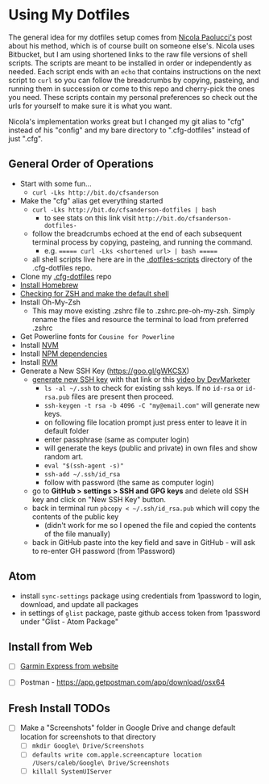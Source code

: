 # Using My Dotfiles

The general idea for my dotfiles setup comes from [Nicola Paolucci's](https://developer.atlassian.com/blog/2016/02/best-way-to-store-dotfiles-git-bare-repo/) post about his method, which is of course built on someone else's. Nicola uses Bitbucket, but I am using shortened links to the raw file versions of shell scripts. The scripts are meant to be installed in order or independently as needed. Each script ends with an `echo` that contains instructions on the next script to `curl` so you can follow the breadcrumbs by copying, pasteing, and running them in succession or come to this repo and cherry-pick the ones you need. These scripts contain my personal preferences so check out the urls for yourself to make sure it is what you want.

Nicola's implementation works great but I changed my git alias to "cfg" instead of his "config" and my bare directory to ".cfg-dotfiles" instead of just ".cfg".

## General Order of Operations  

- Start with some fun...
  - `curl -Lks http://bit.do/cfsanderson`
- Make the "cfg" alias get everything started
  - `curl -Lks http://bit.do/cfsanderson-dotfiles | bash`
    - to see stats on this link visit `http://bit.do/cfsanderson-dotfiles-`
  - follow the breadcrumbs echoed at the end of each subsequent terminal process by copying, pasteing, and running the command.
    - e.g. `===== curl -Lks <shortened url> | bash =====`
  - all shell scripts live here are in the [.dotfiles-scripts](https://github.com/cfsanderson/cfg-dotfiles/tree/master/.dotfiles-scripts) directory of the .cfg-dotfiles repo.
- Clone my [.cfg-dotfiles](https://github.com/cfsanderson/cfg-dotfiles) repo
- [Install Homebrew](https://brew.sh/)
- [Checking for ZSH and make the default shell](https://github.com/robbyrussell/oh-my-zsh/wiki/Installing-ZSH)
- Install Oh-My-Zsh
  - This may move existing .zshrc file to .zshrc.pre-oh-my-zsh. Simply rename the files and resource the terminal to load from preferred .zshrc
- Get Powerline fonts for `Cousine for Powerline`
- Install [NVM](https://gist.github.com/cfsanderson/32bc37416c1373c5314d9ea98146fa7c)
- Install [NPM dependencies](https://gist.github.com/cfsanderson/087f5fd991a7b8edff0bcc5e451e2fef)
- Install [RVM](https://gist.github.com/cfsanderson/b4aad70c323058c309d2da5b0e2ffb70)
- Generate a New SSH Key (https://goo.gl/gWKCSX)
  - [generate new SSH key](https://help.github.com/articles/generating-a-new-ssh-key-and-adding-it-to-the-ssh-agent/) with that link or this [video by DevMarketer](https://www.youtube.com/watch?v=H5qNpRGB7Qw)
    - `ls -al ~/.ssh` to check for existing ssh keys. If no `id-rsa` or `id-rsa.pub` files are present then proceed.
    - `ssh-keygen -t rsa -b 4096 -C "my@email.com"` will generate new keys.
    - on following file location prompt just press enter to leave it in default folder
    - enter passphrase (same as computer login)
    - will generate the keys (public and private) in own files and show random art.
    - `eval "$(ssh-agent -s)"`
    - `ssh-add ~/.ssh/id_rsa`
    - follow with password (the same as computer login)
  - go to **GitHub > settings > SSH and GPG keys** and delete old SSH key and click on "New SSH Key" button.
  - back in terminal run `pbcopy < ~/.ssh/id_rsa.pub` which will copy the contents of the public key
    - (didn't work for me so I opened the file and copied the contents of the file manually)
  - back in GitHub paste into the key field and save in GitHub - will ask to re-enter GH password (from 1Password)

## Atom
- install `sync-settings` package using credentials from 1password to login, download, and update all packages
- in settings of `glist` package, paste github access token from 1password under "Glist - Atom Package"  


## Install from Web
- [ ] [Garmin Express from website](https://connect.garmin.com/en-US/start/forerunner/express)
- [ ] Postman -  https://app.getpostman.com/app/download/osx64



## Fresh Install TODOs
- [ ] Make a "Screenshots" folder in Google Drive and change default location for screenshots to that directory
  - [ ] `mkdir Google\ Drive/Screenshots`
  - [ ] `defaults write com.apple.screencapture location /Users/caleb/Google\ Drive/Screenshots`
  - [ ] `killall SystemUIServer`
